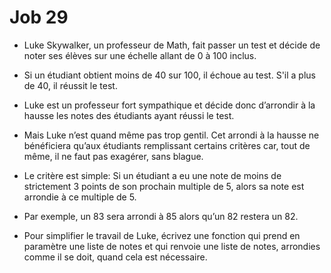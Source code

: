 # Job 29

* Luke Skywalker, un professeur de Math, fait passer un test et décide de noter ses élèves sur une échelle allant de 0 à 100 inclus.

* Si un étudiant obtient moins de 40 sur 100, il échoue au test.
S'il a plus de 40, il réussit le test.

* Luke est un professeur fort sympathique et décide donc d’arrondir à la hausse les notes des étudiants ayant réussi le test. 

* Mais Luke n’est quand même pas trop gentil. Cet arrondi à la hausse ne bénéficiera qu’aux étudiants remplissant certains critères car, tout de même, il ne faut pas exagérer, sans blague.

* Le critère est simple: Si un étudiant a eu une note de moins de strictement 3 points de son prochain multiple de 5, alors sa note est arrondie à ce multiple de 5. 

* Par exemple, un 83 sera arrondi à 85 alors qu’un 82 restera un 82.

* Pour simplifier le travail de Luke, écrivez une fonction qui prend en paramètre une liste de notes et qui renvoie une liste de notes, arrondies comme il se doit, quand cela est
nécessaire.